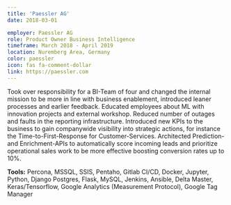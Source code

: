 ```yaml
---
title: 'Paessler AG'
date: 2018-03-01

employer: Paessler AG
role: Product Owner Business Intelligence
timeframe: March 2018 - April 2019
location: Nuremberg Area, Germany
color: paessler
icon: fas fa-comment-dollar
link: https://paessler.com
---
```


Took over responsibility for a BI-Team of four and changed the internal mission to be more in line with business enablement, introduced leaner processes and earlier feedback. Educated employees about ML with innovation projects and external workshop.
Reduced number of outages and faults in the reporting infrastructure. Introduced new KPIs to the business to gain companywide visibility into strategic actions, for instance the Time-to-First-Response for Customer-Services. Architected Prediction- and Enrichment-APIs to automatically score incoming leads and prioritize operational sales work to be more effective boosting conversion rates up to 10%.

**Tools:** Percona, MSSQL, SSIS, Pentaho, Gitlab CI/CD, Docker, Jupyter, Python, Django Postgres, Flask, MySQL, Jenkins, Ansible, Delta Master, Keras/Tensorflow, Google Analytics (Measurement Protocol), Google Tag Manager

